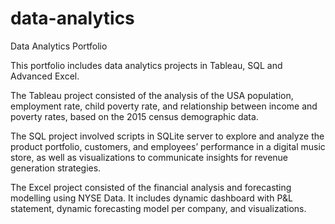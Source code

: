 # data-analytics
Data Analytics Portfolio

This portfolio includes data analytics projects in Tableau, SQL and Advanced Excel.

The Tableau project consisted of the analysis of the USA population, employment rate, child poverty rate, and relationship between income and poverty rates, based on the 2015 census demographic data.

The SQL project involved scripts in SQLite server to explore and analyze the product portfolio, customers, and employees’ performance in a digital music store, as well as visualizations to communicate insights for revenue generation strategies.

The Excel project consisted of the financial analysis and forecasting modelling using NYSE Data. It includes dynamic dashboard with P&L statement, dynamic forecasting model per company, and visualizations.
